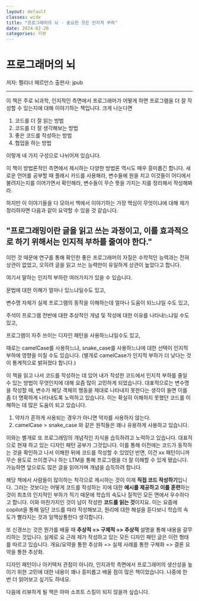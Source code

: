 ```yaml
---
layout: default
classes: wide
title: "프로그래머의 뇌 - 중요한 것은 인지적 부하"
date: 2024-02-20
categories: 리뷰
---
```


# 프로그래머의 뇌

저자: 펠리너 헤르만스
출판사: jpub

---

이 책은 주로 뇌과학, 인지적인 측면에서 프로그래머가 어떻게 하면 프로그램을 더 잘 작성할 수 있는지에 대해 이야기하는 책입니다. 크게 나눈다면

1. 코드를 더 잘 읽는 방법
2. 코드를 더 잘 생각해보는 방법
3. 좋은 코드를 작성하는 방법
4. 협업을 하는 방법

이렇게 네 가지 구성으로 나뉘어져 있습니다.

이 책이 방법론적인 측면에서 제시하는 다양한 방법론 역시도 매우 흥미롭긴 합니다. 새로운 언어를 공부할 때 플래시 카드를 사용해라, 변수들에 원을 치고 이것들이 어디에서 불려지는지를 이어가면서 확인해라, 변수들이 무슨 뜻을 가지는 지를 정리해서 작성해봐라.

하지만 이 이야기들을 다 모아서 책에서 이야기하는 가장 핵심이 무엇이냐에 대해 제가 정리하자면 다음과 같이 요약할 수 있을 것 같습니다.

## "프로그래밍이란 글을 읽고 쓰는 과정이고, 이를 효과적으로 하기 위해서는 인지적 부하를 줄여야 한다."

이런 것 때문에 연구를 통해 확인한 좋은 프로그래머의 자질은 수학적인 능력과는 전혀 상관이 없었고, 오히려 글을 읽고 쓰는 능력만이 유일하게 상관이 높았다고 합니다.

여기서 말하는 인지적 부하란 여러가지가 있을 수 있습니다.

문법에 대한 이해가 얼마나 있느냐일수도 있고,

변수명 자체가 실제 프로그램의 동작을 이해하는데 얼마나 도움이 되느냐일 수도 있고,

주석이 프로그램 전반에 대한 추상적인 개념 및 작성에 대한 이유를 나타내느냐일 수도 있고,

프로그램이 자주 쓰이는 디자인 패턴을 사용하느냐일수도 있고,

때로는 camelCase를 사용하느냐, snake_case를 사용하느냐에 대한 선택이 인지적 부하에 영향을 미칠 수도 있습니다.
(별개로 camelCase가 인지적 부하가 더 낮다는 것이 통계적으로 밝혀졌다 합니다.)

이 책을 읽고 나서 코드를 작성하는 데 있어 내가 작성한 코드에서 인지적 부하를 줄일 수 있는 방법이 무엇인지에 대해 요즘 많이 고민하게 되었습니다. 대표적으로는 변수명을 작성할 때, 변수가 해당 객체의 행동을 제대로 나타내지 못한다는 생각이 들면 이를 좀 더 명확하게 나타내도록 노력하고 있습니다. 이는 확실히 이해하지 못했던 코드를 이해하는 데 많은 도움이 되고 있습니다.

1. 약자가 흔하게 사용되는 경우가 아니면 약자를 사용하지 않는다.
2. camelCase > snake_case
와 같은 원칙들은 꽤나 유용하게 사용하고 있습니다.

이와는 별개로 또 프로그래밍의 개념적인 지식을 습득하려고 노력하고 있습니다. 대표적으로 현재 하고 있는 디자인 패턴 공부가 그것입니다. 이를 통해 이전에는 코드가 동작하는 것을 확인하고 나서 이해한 뒤에 코드를 작성할 수 있었던 반면, 이건 xx 패턴이니까 무슨 용도로 쓰이겠구나 하는 LTM을 통해 프로그램을 더 잘 이해할 수 있게 됐습니다. 가능하면 앞으로도 많은 글을 읽어가며 개념을 습득하려 합니다.

해당 책에서 사람들이 많이하는 착각으로 제시하는 것이 이제 **직접 코드 작성하기**입니다. 그러는 것보다는 어떻게 코드를 작성하는 지에 대한 **예시를 제공하고 이를 훈련**하는 것이 최초의 인지적인 부하가 적기 때문에 학습의 속도나 질적인 모든 면에서 우수하다고 합니다. 이와 마찬가지인 것이 남이 작성한 **코드를 읽는 것**이지요. 이는 요즘에 copilot을 통해 일단 코드를 따라 작성해보고, 원리에 대한 해설을 듣다보니 학습의 속도가 빨라지는 것과 일맥상통한다 생각합니다.

또 신경쓰는 것은 뭔가를 배울 때 **추상적 => 구체적 => 추상적** 설명을 통해 내용을 갈무리하는 것입니다. 실제로 요 근래 제가 작성하고 있는 모든 디자인 패턴 글은 이런 형태를 따르고 있습니다. 개요/요약을 통한 추상화 => 실제 사례를 통한 구체화 => 결론 요약을 통한 추상화.

디자인 패턴이나 아키텍처 관점이 아니라, 인지과학 측면에서 프로그래머의 생산성을 높이기 위한 고민에 대한 내용이 꽤나 흥미롭고 배울 점이 많은 책이었습니다. 나중에 한 번 더 읽어보고 싶기도 하네요.

다음에 리뷰하게 될 책은 아마 소프트 스킬이 되지 않을까 싶습니다.